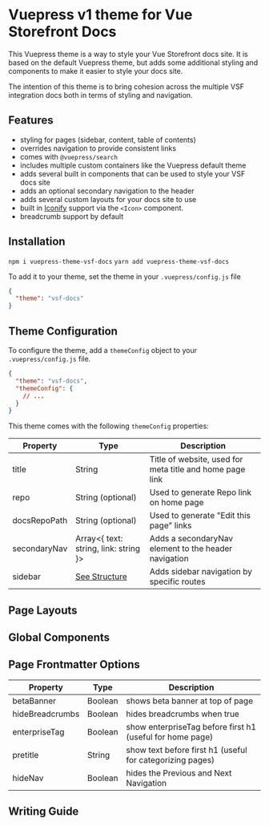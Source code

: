 # Vuepress v1 theme for Vue Storefront Docs

This Vuepress theme is a way to style your Vue Storefront docs site. It is based on the default Vuepress theme, but adds some additional styling and components to make it easier to style your docs site.

The intention of this theme is to bring cohesion across the multiple VSF integration docs both in terms of styling and navigation.

## Features

- styling for pages (sidebar, content, table of contents)
- overrides navigation to provide consistent links
- comes with `@vuepress/search`
- includes multiple custom containers like the Vuepress default theme
- adds several built in components that can be used to style your VSF docs site
- adds an optional secondary navigation to the header
- adds several custom layouts for your docs site to use
- built in [Iconify](https://icones.js.org/) support via the `<Icon>` component.
- breadcrumb support by default

## Installation

`npm i vuepress-theme-vsf-docs`
`yarn add vuepress-theme-vsf-docs`

To add it to your theme, set the theme in your `.vuepress/config.js` file

```json
{
  "theme": "vsf-docs"
}
```

## Theme Configuration

To configure the theme, add a `themeConfig` object to your `.vuepress/config.js` file.

```json
{
  "theme": "vsf-docs",
  "themeConfig": {
    // ...
  }
}
```

This theme comes with the following `themeConfig` properties:

| Property     | Type                                                                                          | Description                                              |
| ------------ | --------------------------------------------------------------------------------------------- | -------------------------------------------------------- |
| title        | String                                                                                        | Title of website, used for meta title and home page link |
| repo         | String (optional)                                                                             | Used to generate Repo link on home page                  |
| docsRepoPath | String (optional)                                                                             | Used to generate "Edit this page" links                  |
| secondaryNav | Array<{ text: string, link: string }>                                                         | Adds a secondaryNav element to the header navigation     |
| sidebar      | [See Structure](https://vuepress.vuejs.org/theme/default-theme-config.html#multiple-sidebars) | Adds sidebar navigation by specific routes               |

## Page Layouts

## Global Components

## Page Frontmatter Options

| Property        | Type    | Description                                               |
| --------------- | ------- | --------------------------------------------------------- |
| betaBanner      | Boolean | shows beta banner at top of page                          |
| hideBreadcrumbs | Boolean | hides breadcrumbs when true                               |
| enterpriseTag   | Boolean | show enterpriseTag before first h1 (useful for home page) |
| pretitle        | String  | show text before first h1 (useful for categorizing pages) |
| hideNav         | Boolean | hides the Previous and Next Navigation                    |

## Writing Guide
